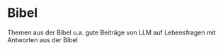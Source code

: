 # Bibel
Themen aus der Bibel u.a. gute Beiträge von LLM auf Lebensfragen mit Antworten aus der Bibel
